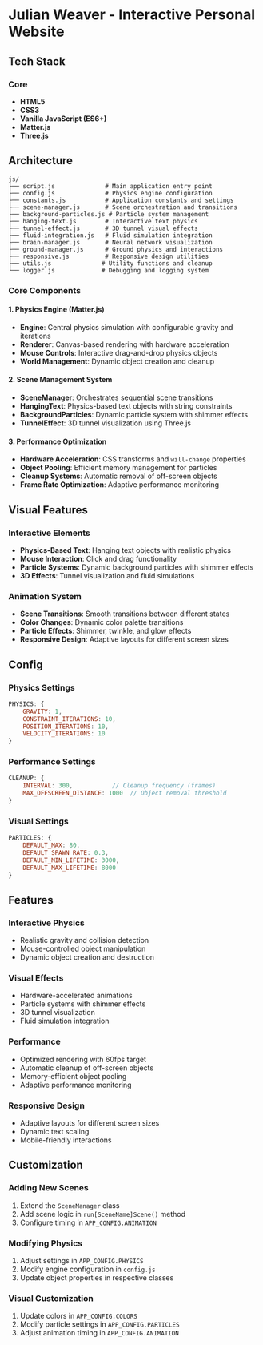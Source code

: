 # Julian Weaver - Interactive Personal Website

## Tech Stack

### Core
- **HTML5**
- **CSS3**
- **Vanilla JavaScript (ES6+)** 
- **Matter.js**
- **Three.js**

## Architecture

```
js/
├── script.js              # Main application entry point
├── config.js              # Physics engine configuration
├── constants.js           # Application constants and settings
├── scene-manager.js       # Scene orchestration and transitions
├── background-particles.js # Particle system management
├── hanging-text.js        # Interactive text physics
├── tunnel-effect.js       # 3D tunnel visual effects
├── fluid-integration.js   # Fluid simulation integration
├── brain-manager.js       # Neural network visualization
├── ground-manager.js      # Ground physics and interactions
├── responsive.js          # Responsive design utilities
├── utils.js              # Utility functions and cleanup
└── logger.js             # Debugging and logging system
```

### Core Components

#### 1. Physics Engine (Matter.js)
- **Engine**: Central physics simulation with configurable gravity and iterations
- **Renderer**: Canvas-based rendering with hardware acceleration
- **Mouse Controls**: Interactive drag-and-drop physics objects
- **World Management**: Dynamic object creation and cleanup

#### 2. Scene Management System
- **SceneManager**: Orchestrates sequential scene transitions
- **HangingText**: Physics-based text objects with string constraints
- **BackgroundParticles**: Dynamic particle system with shimmer effects
- **TunnelEffect**: 3D tunnel visualization using Three.js

#### 3. Performance Optimization
- **Hardware Acceleration**: CSS transforms and `will-change` properties
- **Object Pooling**: Efficient memory management for particles
- **Cleanup Systems**: Automatic removal of off-screen objects
- **Frame Rate Optimization**: Adaptive performance monitoring

## Visual Features

### Interactive Elements
- **Physics-Based Text**: Hanging text objects with realistic physics
- **Mouse Interaction**: Click and drag functionality
- **Particle Systems**: Dynamic background particles with shimmer effects
- **3D Effects**: Tunnel visualization and fluid simulations

### Animation System
- **Scene Transitions**: Smooth transitions between different states
- **Color Changes**: Dynamic color palette transitions
- **Particle Effects**: Shimmer, twinkle, and glow effects
- **Responsive Design**: Adaptive layouts for different screen sizes

## Config

### Physics Settings
```javascript
PHYSICS: {
    GRAVITY: 1,
    CONSTRAINT_ITERATIONS: 10,
    POSITION_ITERATIONS: 10,
    VELOCITY_ITERATIONS: 10
}
```

### Performance Settings
```javascript
CLEANUP: {
    INTERVAL: 300,           // Cleanup frequency (frames)
    MAX_OFFSCREEN_DISTANCE: 1000  // Object removal threshold
}
```

### Visual Settings
```javascript
PARTICLES: {
    DEFAULT_MAX: 80,
    DEFAULT_SPAWN_RATE: 0.3,
    DEFAULT_MIN_LIFETIME: 3000,
    DEFAULT_MAX_LIFETIME: 8000
}
```

## Features

### Interactive Physics
- Realistic gravity and collision detection
- Mouse-controlled object manipulation
- Dynamic object creation and destruction

### Visual Effects
- Hardware-accelerated animations
- Particle systems with shimmer effects
- 3D tunnel visualization
- Fluid simulation integration

### Performance
- Optimized rendering with 60fps target
- Automatic cleanup of off-screen objects
- Memory-efficient object pooling
- Adaptive performance monitoring

### Responsive Design
- Adaptive layouts for different screen sizes
- Dynamic text scaling
- Mobile-friendly interactions

## Customization

### Adding New Scenes
1. Extend the `SceneManager` class
2. Add scene logic in `run[SceneName]Scene()` method
3. Configure timing in `APP_CONFIG.ANIMATION`

### Modifying Physics
1. Adjust settings in `APP_CONFIG.PHYSICS`
2. Modify engine configuration in `config.js`
3. Update object properties in respective classes

### Visual Customization
1. Update colors in `APP_CONFIG.COLORS`
2. Modify particle settings in `APP_CONFIG.PARTICLES`
3. Adjust animation timing in `APP_CONFIG.ANIMATION`
